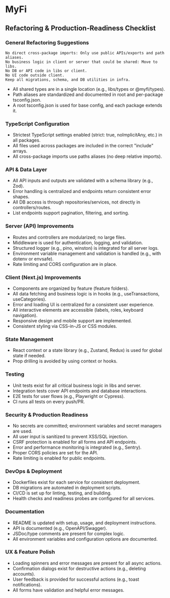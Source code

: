 # MyFi

## Refactoring & Production-Readiness Checklist

### General Refactoring Suggestions

    No direct cross-package imports: Only use public APIs/exports and path aliases.
    No business logic in client or server that could be shared: Move to libs.
    No DB or API code in libs or client.
    No UI code outside client.
    Keep all migrations, schema, and DB utilities in infra.

- All shared types are in a single location (e.g., libs/types or @myfi/types).
- Path aliases are standardized and documented in root and per-package tsconfig.json.
- A root tsconfig.json is used for base config, and each package extends it.

### TypeScript Configuration

- Strictest TypeScript settings enabled (strict: true, noImplicitAny, etc.) in all packages.
- All files used across packages are included in the correct "include" arrays.
- All cross-package imports use paths aliases (no deep relative imports).

### API & Data Layer

- All API inputs and outputs are validated with a schema library (e.g., Zod).
- Error handling is centralized and endpoints return consistent error shapes.
- All DB access is through repositories/services, not directly in controllers/routes.
- List endpoints support pagination, filtering, and sorting.

### Server (API) Improvements

- Routes and controllers are modularized; no large files.
- Middleware is used for authentication, logging, and validation.
- Structured logger (e.g., pino, winston) is integrated for all server logs.
- Environment variable management and validation is handled (e.g., with dotenv or envsafe).
- Rate limiting and CORS configuration are in place.

### Client (Next.js) Improvements

- Components are organized by feature (feature folders).
- All data fetching and business logic is in hooks (e.g., useTransactions, useCategories).
- Error and loading UI is centralized for a consistent user experience.
- All interactive elements are accessible (labels, roles, keyboard navigation).
- Responsive design and mobile support are implemented.
- Consistent styling via CSS-in-JS or CSS modules.

### State Management

- React context or a state library (e.g., Zustand, Redux) is used for global state if needed.
- Prop drilling is avoided by using context or hooks.

### Testing

- Unit tests exist for all critical business logic in libs and server.
- Integration tests cover API endpoints and database interactions.
- E2E tests for user flows (e.g., Playwright or Cypress).
- CI runs all tests on every push/PR.

### Security & Production Readiness

- No secrets are committed; environment variables and secret managers are used.
- All user input is sanitized to prevent XSS/SQL injection.
- CSRF protection is enabled for all forms and API endpoints.
- Error and performance monitoring is integrated (e.g., Sentry).
- Proper CORS policies are set for the API.
- Rate limiting is enabled for public endpoints.

### DevOps & Deployment

- Dockerfiles exist for each service for consistent deployment.
- DB migrations are automated in deployment scripts.
- CI/CD is set up for linting, testing, and building.
- Health checks and readiness probes are configured for all services.

### Documentation

- README is updated with setup, usage, and deployment instructions.
- API is documented (e.g., OpenAPI/Swagger).
- JSDoc/type comments are present for complex logic.
- All environment variables and configuration options are documented.

### UX & Feature Polish

- Loading spinners and error messages are present for all async actions.
- Confirmation dialogs exist for destructive actions (e.g., deleting accounts).
- User feedback is provided for successful actions (e.g., toast notifications).
- All forms have validation and helpful error messages.

